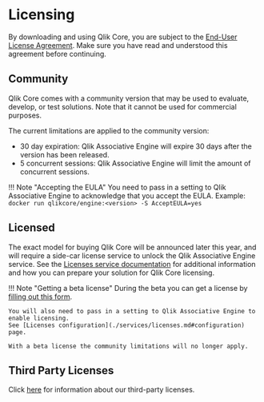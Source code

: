 # Licensing

By downloading and using Qlik Core, you are subject to the [End-User License Agreement](../beta.md).
Make sure you have read and understood this agreement before continuing.

## Community

Qlik Core comes with a community version that may be used to evaluate,
develop, or test solutions. Note that it cannot be used for commercial purposes.

The current limitations are applied to the community version:

* 30 day expiration: Qlik Associative Engine will expire 30 days after the version has been released.
* 5 concurrent sessions: Qlik Associative Engine will limit the amount of concurrent sessions.

!!! Note "Accepting the EULA"
    You need to pass in a setting to Qlik Associative Engine to acknowledge that
    you accept the EULA. Example: `docker run qlikcore/engine:<version> -S AcceptEULA=yes`

## Licensed

The exact model for buying Qlik Core will be announced later this year, and will require
a side-car license service to unlock the Qlik Associative Engine service. See the
[Licenses service documentation](./services/licenses.md) for additional information and how you can
prepare your solution for Qlik Core licensing.

!!! Note "Getting a beta license"
    During the beta you can get a license by [filling out this form](./license-registration.md).

    You will also need to pass in a setting to Qlik Associative Engine to enable licensing.
    See [Licenses configuration](./services/licenses.md#configuration) page.

    With a beta license the community limitations will no longer apply.

## Third Party Licenses

Click [here](./third-party-licenses) for information about our third-party licenses.
